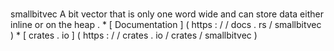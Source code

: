 #
smallbitvec
A
bit
vector
that
is
only
one
word
wide
and
can
store
data
either
inline
or
on
the
heap
.
*
[
Documentation
]
(
https
:
/
/
docs
.
rs
/
smallbitvec
)
*
[
crates
.
io
]
(
https
:
/
/
crates
.
io
/
crates
/
smallbitvec
)
